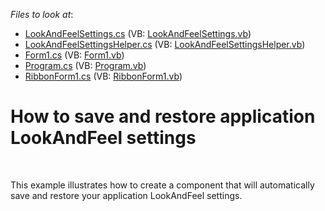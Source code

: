 <!-- default file list -->
*Files to look at*:

* [LookAndFeelSettings.cs](./CS/WindowsApplication1/Component/LookAndFeelSettings.cs) (VB: [LookAndFeelSettings.vb](./VB/WindowsApplication1/Component/LookAndFeelSettings.vb))
* [LookAndFeelSettingsHelper.cs](./CS/WindowsApplication1/Component/LookAndFeelSettingsHelper.cs) (VB: [LookAndFeelSettingsHelper.vb](./VB/WindowsApplication1/Component/LookAndFeelSettingsHelper.vb))
* [Form1.cs](./CS/WindowsApplication1/Form1.cs) (VB: [Form1.vb](./VB/WindowsApplication1/Form1.vb))
* [Program.cs](./CS/WindowsApplication1/Program.cs) (VB: [Program.vb](./VB/WindowsApplication1/Program.vb))
* [RibbonForm1.cs](./CS/WindowsApplication1/RibbonForm1.cs) (VB: [RibbonForm1.vb](./VB/WindowsApplication1/RibbonForm1.vb))
<!-- default file list end -->
# How to save and restore application LookAndFeel settings


<p><br />
<p>This example illustrates how to create a component that will automatically save and restore your application LookAndFeel settings.</p></p>

<br/>


